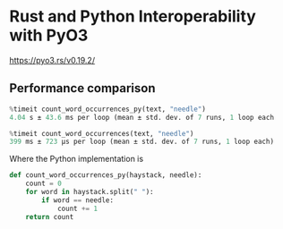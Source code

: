# Rust and Python Interoperability with PyO3

https://pyo3.rs/v0.19.2/

## Performance comparison

```Python
%timeit count_word_occurrences_py(text, "needle")
4.04 s ± 43.6 ms per loop (mean ± std. dev. of 7 runs, 1 loop each
```

```Python
%timeit count_word_occurrences(text, "needle")
399 ms ± 723 µs per loop (mean ± std. dev. of 7 runs, 1 loop each)
```

Where the Python implementation is
```Python
def count_word_occurrences_py(haystack, needle):
    count = 0                      
    for word in haystack.split(" "):   
        if word == needle:         
            count += 1
    return count
```
